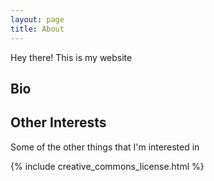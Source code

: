```yaml
---
layout: page
title: About
---
```


<p class="message">
  Hey there! This is my website
</p>

## Bio

## Other Interests

Some of the other things that I'm interested in

{% include creative_commons_license.html %}